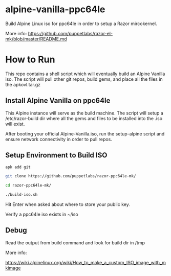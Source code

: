 # alpine-vanilla-ppc64le
Build Alpine Linux iso for ppc64le in order to setup a Razor mircokernel.

More info: https://github.com/puppetlabs/razor-el-mk/blob/master/README.md

# How to Run

This repo contains a shell script which will eventually build an Alpine Vanilla iso. The script will pull other git repos, build gems, and place all the files in the apkovl.tar.gz

## Install Alpine Vanilla on ppc64le

This Alpine instance will serve as the build machine. The script will setup a /etc/razor-build dir where all the gems and files to be installed into the .iso will exist.

After booting your official Alpine-Vanilla.iso, run the setup-alpine script and ensure network connectivity in order to pull repos.

## Setup Environment to Build ISO

```bash
apk add git

git clone https://github.com/puppetlabs/razor-ppc64le-mk/

cd razor-ppc64le-mk/

./build-iso.sh
```
Hit Enter when asked about where to store your public key.

Verify a ppc64le iso exists in ~/iso 

## Debug
Read the output from build command and look for build dir in /tmp


More info:

https://wiki.alpinelinux.org/wiki/How_to_make_a_custom_ISO_image_with_mkimage
